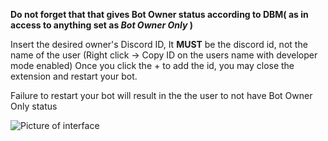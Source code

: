 **Do not forget that that gives Bot Owner status according to DBM( as in access to anything set as *Bot Owner Only* )**

Insert the desired owner's Discord ID, It **MUST** be the discord id, not the name of the user 
(Right click -> Copy ID on the users name with developer mode enabled) 
Once you click the + to add the id, you may close the extension and restart your bot. 

Failure to restart your bot will result in the the user to not have Bot Owner Only status

![Picture of interface](https://i.imgur.com/uvpmbKY.png)





